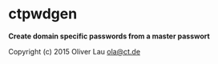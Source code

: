 # ctpwdgen

**Create domain specific passwords from a master passwort**

Copyright (c) 2015 Oliver Lau <ola@ct.de>
